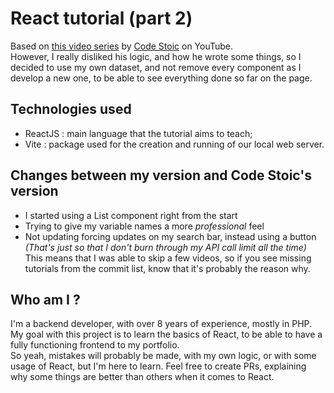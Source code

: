 # React tutorial (part 2)
Based on [this video series](https://www.youtube.com/playlist?list=PLSsAz5wf2lkK_ekd0J__44KG6QoXetZza) by
[Code Stoic](https://www.youtube.com/@ashutoshpawar) on YouTube.\
However, I really disliked his logic, and how he wrote some things, so I decided to use my own dataset, and not remove
every component as I develop a new one, to be able to see everything done so far on the page.
## Technologies used
- ReactJS : main language that the tutorial aims to teach;
- Vite : package used for the creation and running of our local web server.
## Changes between my version and Code Stoic's version
- I started using a List component right from the start
- Trying to give my variable names a more _professional_ feel
- Not updating forcing updates on my search bar, instead using a button _(That's just so that I don't burn through my
API call limit all the time)_ \
This means that I was able to skip a few videos, so if you see missing tutorials from the commit list, know that it's
probably the reason why.
## Who am I ?
I'm a backend developer, with over 8 years of experience, mostly in PHP. My goal with this project is to learn the
basics of React, to be able to have a fully functioning frontend to my portfolio.\
So yeah, mistakes will probably be made, with my own logic, or with some usage of React, but I'm here to learn. Feel
free to create PRs, explaining why some things are better than others when it comes to React.